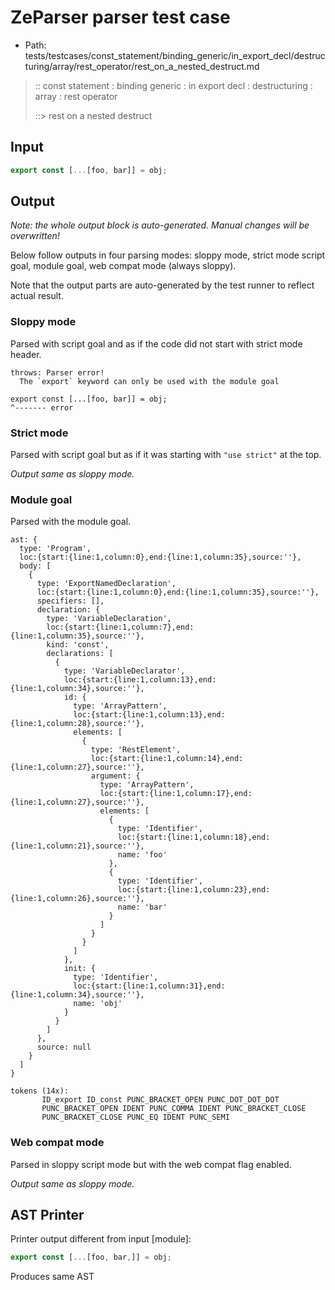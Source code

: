 # ZeParser parser test case

- Path: tests/testcases/const_statement/binding_generic/in_export_decl/destructuring/array/rest_operator/rest_on_a_nested_destruct.md

> :: const statement : binding generic : in export decl : destructuring : array : rest operator
>
> ::> rest on a nested destruct

## Input

`````js
export const [...[foo, bar]] = obj;
`````

## Output

_Note: the whole output block is auto-generated. Manual changes will be overwritten!_

Below follow outputs in four parsing modes: sloppy mode, strict mode script goal, module goal, web compat mode (always sloppy).

Note that the output parts are auto-generated by the test runner to reflect actual result.

### Sloppy mode

Parsed with script goal and as if the code did not start with strict mode header.

`````
throws: Parser error!
  The `export` keyword can only be used with the module goal

export const [...[foo, bar]] = obj;
^------- error
`````

### Strict mode

Parsed with script goal but as if it was starting with `"use strict"` at the top.

_Output same as sloppy mode._

### Module goal

Parsed with the module goal.

`````
ast: {
  type: 'Program',
  loc:{start:{line:1,column:0},end:{line:1,column:35},source:''},
  body: [
    {
      type: 'ExportNamedDeclaration',
      loc:{start:{line:1,column:0},end:{line:1,column:35},source:''},
      specifiers: [],
      declaration: {
        type: 'VariableDeclaration',
        loc:{start:{line:1,column:7},end:{line:1,column:35},source:''},
        kind: 'const',
        declarations: [
          {
            type: 'VariableDeclarator',
            loc:{start:{line:1,column:13},end:{line:1,column:34},source:''},
            id: {
              type: 'ArrayPattern',
              loc:{start:{line:1,column:13},end:{line:1,column:28},source:''},
              elements: [
                {
                  type: 'RestElement',
                  loc:{start:{line:1,column:14},end:{line:1,column:27},source:''},
                  argument: {
                    type: 'ArrayPattern',
                    loc:{start:{line:1,column:17},end:{line:1,column:27},source:''},
                    elements: [
                      {
                        type: 'Identifier',
                        loc:{start:{line:1,column:18},end:{line:1,column:21},source:''},
                        name: 'foo'
                      },
                      {
                        type: 'Identifier',
                        loc:{start:{line:1,column:23},end:{line:1,column:26},source:''},
                        name: 'bar'
                      }
                    ]
                  }
                }
              ]
            },
            init: {
              type: 'Identifier',
              loc:{start:{line:1,column:31},end:{line:1,column:34},source:''},
              name: 'obj'
            }
          }
        ]
      },
      source: null
    }
  ]
}

tokens (14x):
       ID_export ID_const PUNC_BRACKET_OPEN PUNC_DOT_DOT_DOT
       PUNC_BRACKET_OPEN IDENT PUNC_COMMA IDENT PUNC_BRACKET_CLOSE
       PUNC_BRACKET_CLOSE PUNC_EQ IDENT PUNC_SEMI
`````


### Web compat mode

Parsed in sloppy script mode but with the web compat flag enabled.

_Output same as sloppy mode._

## AST Printer

Printer output different from input [module]:

````js
export const [...[foo, bar,]] = obj;
````

Produces same AST
